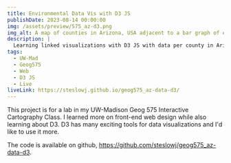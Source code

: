 ```yaml
---
title: Environmental Data Vis with D3 JS
publishDate: 2023-08-14 00:00:00
img: /assets/preview/575_az-d3.png
img_alt: A map of counties in Arizona, USA adjacent to a bar graph of environmental parameters.
description: |
  Learning linked visualizations with D3 JS with data per county in Arizona.
tags:
  - UW-Mad
  - Geog575
  - Web
  - D3 JS
  - Live
liveLink: https://steslowj.github.io/geog575_az-data-d3/
---
```


This project is for a lab in my UW-Madison Geog 575 Interactive Cartography Class. I learned more on front-end web design while also learning about D3. D3 has many exciting tools for data visualizations and I'd like to use it more.

The code is available on github, <a href="https://github.com/steslowj/geog575_az-data-d3" target="_blank">https://github.com/steslowj/geog575_az-data-d3</a>.